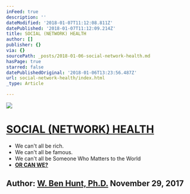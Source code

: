 ```yaml
---
inFeed: true
description: ''
dateModified: '2018-01-07T11:12:08.811Z'
datePublished: '2018-01-07T11:12:09.214Z'
title: SOCIAL (NETWORK) HEALTH
author: []
publisher: {}
via: {}
sourcePath: _posts/2018-01-06-social-network-health.md
hasPage: true
starred: false
datePublishedOriginal: '2018-01-06T13:23:56.487Z'
url: social-network-health/index.html
_type: Article

---
```

![](https://the-grid-user-content.s3-us-west-2.amazonaws.com/4a8e9630-1ede-47ca-be04-147dfc7baf04.jpg)

# **[SOCIAL (NETWORK) HEALTH][0]**

* We can't all be rich.
* We can't all be famous.
* We can't all be Someone Who Matters to the World
* **[OR CAN WE?][1]**

## **Author: [W. Ben Hunt, Ph.D.][2] November 29, 2017**

[0]: http://epsilontheory.com/
[1]: http://epsilontheory.com/the-two-churchills/
[2]: http://epsilontheory.com/search-posts/?author=bhunt